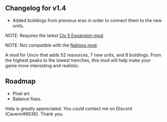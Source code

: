## Changelog for v1.4
- Added buildings from previous eras in order to connect them to the new units.

NOTE: Requires the latest [Civ 5 Expansion mod](https://cdn.discordapp.com/attachments/718432409816662118/718474451200638976/Civ5ExpansionModv3.1.zip).

NOTE: Not compatible with the [Nations mod](https://cdn.discordapp.com/attachments/664739473367760908/716587450323173416/Nations.zip).

A mod for Unciv that adds 52 resources, 7 new units, and 8 buildings. From the highest peaks to the lowest trenches, this mod will help make your game more interesting and realistic.

## Roadmap
- Pixel art
- Balance fixes.

Help is greatly appreciated. You could contact me on Discord (Cavenir#6636). Thank you.
